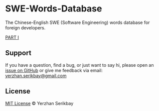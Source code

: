 # SWE-Words-Database
The Chinese-English SWE (Software Engineering) words database for foreign developers.

[PART I](https://github.com/yerzhanserikbay/SWE-Words-Database/blob/master/Part%20I.md)

## Support

If you have a question, find a bug, or just want to say hi, please open an [issue on GitHub](https://github.com/yerzhanserikbay/yerzhanserikbay.github.io/issues/new) or give me feedback via email: yerzhan.serikbay@gmail.com

## License

[MIT License](./LICENSE) © Yerzhan Serikbay
